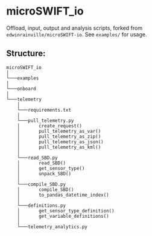 # microSWIFT_io
Offload, input, output and analysis scripts, forked from `edwinrainville/microSWIFT-io`. See `examples/` for usage. 

## Structure:

```
microSWIFT_io
│  
└───examples
│  
└───onboard
│  
└───telemetry
    │   
    └───requirements.txt
    │  
    └───pull_telemetry.py
    │       create_request()
    │       pull_telemetry_as_var()
    │       pull_telemetry_as_zip()
    │       pull_telemetry_as_json()
    │       pull_telemetry_as_kml()
    │
    └───read_SBD.py
    │       read_SBD()
    │       get_sensor_type()
    │       unpack_SBD()
    │
    └───compile_SBD.py
    │       compile_SBD()
    │       to_pandas_datetime_index()
    │        
    └───definitions.py
    │       get_sensor_type_definition()
    │       get_variable_definitions()
    │   
    └───telemetry_analytics.py
```